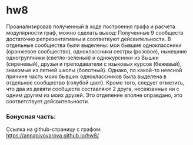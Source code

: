# hw8
Проанализировав полученный в ходе построения графа и расчета модулярности граф, можно сделать вывод:
Полученные 9 сообществ достаточно репрезентативны и соответвуют дейсвительности. В отдельные сообщества были выделены: мои бывшие одноклассники (оранжевое сообщество), одноклассники сестры (розовое), нынешние одногруппники (светло-зеленый) и однокурсники из Вышки (сиреневый), друзья и преподаватели с языковых курсов (бежевый), знакомые из летней школы (болотный). Однако, по какой-то неясной причине часть моих бывших одноклассников была выделена в отдельное сообщество (голубой цвет). Кроме того, следует отметить, что два из девяти сообществ составляют 2 друга, несвязанные ни с одним другим из моих друзей. Это отделение вполне оправдано, это соответствует дейсвительности. 

### Бонусная часть:
Ссылка на github-страницу с графом: https://annapivovarova.github.io/hw8/
